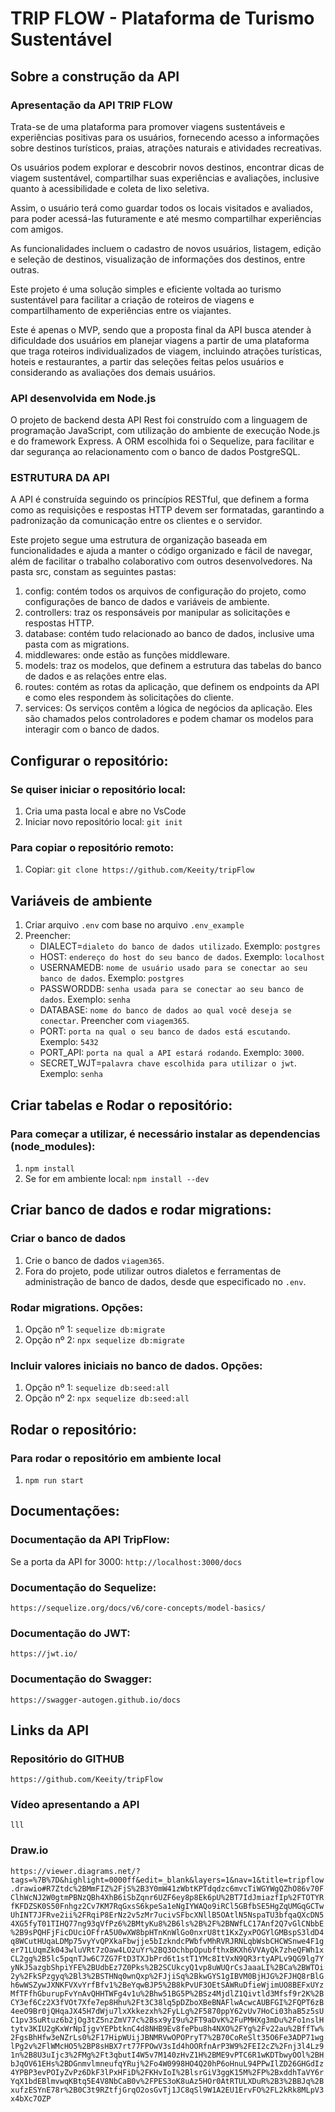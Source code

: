 # TRIP FLOW - Plataforma de Turismo Sustentável

## Sobre a construção da API

   ### Apresentação da API TRIP FLOW 
   Trata-se de uma plataforma para promover viagens sustentáveis e experiências positivas para os usuários, fornecendo acesso a informações sobre destinos turísticos, praias, atrações naturais e atividades recreativas.

 Os usuários podem explorar e descobrir novos destinos, encontrar dicas de viagem sustentável, compartilhar suas experiências e avaliações, inclusive quanto à acessibilidade e coleta de lixo seletiva.
 
Assim, o usuário terá como guardar todos os locais visitados e avaliados, para poder acessá-las futuramente e até mesmo compartilhar experiências com amigos.

As funcionalidades incluem o cadastro de novos usuários, listagem, edição e seleção de destinos, visualização de informações dos destinos, entre outras.

Este projeto é uma solução simples e eficiente voltada ao turismo sustentável para facilitar a criação de roteiros de viagens e compartilhamento de experiências entre os viajantes.

Este é apenas o MVP, sendo que a proposta final da API busca atender à dificuldade dos usuários em planejar viagens a partir de uma plataforma que traga roteiros individualizados de viagem, incluindo atrações turísticas, hoteis e restaurantes, a partir das seleções feitas pelos usuários e considerando as avaliações dos demais usuários.

   ### API desenvolvida em Node.js 
   O projeto de backend desta API Rest foi construído com a linguagem de programação JavaScript, com utilização do ambiente de execução Node.js e do framework Express. A ORM escolhida foi o Sequelize, para facilitar e dar segurança ao relacionamento com o banco de dados PostgreSQL. 

   ### ESTRUTURA DA API 
   A API é construída seguindo os princípios RESTful, que definem a forma como as requisições e respostas HTTP devem ser formatadas, garantindo a padronização da comunicação entre os clientes e o servidor. 

   Este projeto segue uma estrutura de organização baseada em funcionalidades e ajuda a manter o código organizado e fácil de navegar, além de facilitar o trabalho colaborativo com outros desenvolvedores. Na pasta src, constam as seguintes pastas:
   1. config: contém todos os arquivos de configuração do projeto, como configurações de banco de dados e variáveis de ambiente.
   2. controllers: traz os responsáveis por manipular as solicitações e respostas HTTP.
   3. database: contém tudo relacionado ao banco de dados, inclusive uma pasta com as migrations.
   4. middlewares: onde estão as funções middleware.
   5. models: traz os modelos, que definem a estrutura das tabelas do banco de dados e as relações entre elas.
   6. routes: contém as rotas da aplicação, que definem os endpoints da API e como eles respondem às solicitações do cliente.
   7. services: Os serviços contêm a lógica de negócios da aplicação. Eles são chamados pelos controladores e podem chamar os modelos para interagir com o banco de dados.

## Configurar o repositório:

   ### Se quiser iniciar o repositório local:
   1. Cria uma pasta local e abre no VsCode
   2. Iniciar novo repositório local: `git init`

   ### Para copiar o repositório remoto:
   1. Copiar: `git clone https://github.com/Keeity/tripFlow`

## Variáveis de ambiente
   1. Criar arquivo `.env` com base no arquivo `.env_example`
   2. Preencher:
        * DIALECT=`dialeto do banco de dados utilizado`. Exemplo: `postgres`
        * HOST: `endereço do host do seu banco de dados`. Exemplo: `localhost`
        * USERNAMEDB: `nome de usuário usado para se conectar ao seu banco de dados`. Exemplo: `postgres`
        * PASSWORDDB: `senha usada para se conectar ao seu banco de dados`. Exemplo: `senha`
        * DATABASE: `nome do banco de dados ao qual você deseja se conectar`. Preencher com `viagem365`.
        * PORT: `porta na qual o seu banco de dados está escutando`. Exemplo: `5432`
        * PORT_API: `porta na qual a API estará rodando`. Exemplo: `3000`.
        * SECRET_WJT=`palavra chave escolhida para utilizar o jwt`. Exemplo: `senha`

## Criar tabelas e Rodar o repositório:

   ### Para começar a utilizar, é necessário instalar as dependencias (node_modules):
   1. `npm install`
   2. Se for em ambiente local: `npm install --dev`

## Criar banco de dados e rodar migrations:

   ### Criar o banco de dados 
   1. Crie o banco de dados `viagem365`. 
   2. Fora do projeto, pode utilizar outros dialetos e ferramentas de administração de banco de dados, desde que especificado no `.env`.
  
   ### Rodar migrations. Opções:
   1. Opção nº 1: `sequelize db:migrate`
   2. Opção nº 2: `npx sequelize db:migrate`

   ### Incluir valores iniciais no banco de dados. Opções:
   1. Opção nº 1: `sequelize db:seed:all`
   2. Opção nº 2: `npx sequelize db:seed:all`
   
## Rodar o repositório:

   ### Para rodar o repositório em ambiente local
   1. `npm run start`


## Documentações:

   ### Documentação da API TripFlow:
   Se a porta da API for 3000: `http://localhost:3000/docs`

   ### Documentação do Sequelize: 
   `https://sequelize.org/docs/v6/core-concepts/model-basics/`

   ### Documentação do JWT: 
   `https://jwt.io/`

   ### Documentação do Swagger: 
   `https://swagger-autogen.github.io/docs`

## Links da API

   ### Repositório do GITHUB
   `https://github.com/Keeity/tripFlow`

   ### Vídeo apresentando a API
   `lll`

 ### Draw.io
 `https://viewer.diagrams.net/?tags=%7B%7D&highlight=0000ff&edit=_blank&layers=1&nav=1&title=tripflow.drawio#R7Ztdc%2BMmFIZ%2FjS%2B3Y0mW41zWbtKPTdqdzc6mvcTiWGYWgQZhO86v70FClhWcNJ2W0gtmPBNzQBh4XhB6iSbZqnr6UZF6ey8p8Ek6pU%2BT7IdJmiazfIp%2FTOTYRfKFDZSK0S50Fnhgz2Cv7KM7RqGxsS6kpeSa1eNgIYWAQo9iRCl5GBfbSE5HgZqUMGqGCTwUhINT7JFRve2ii%2FRqiP8ErNz2v5zMr7ucivSFbcXNllB5OAtlN5NspaTU3bfqaQXcDN54XG5fyT01TIHQ77ng93qVfPz6%2BMtyKu8%2B6ls%2B%2F%2BNWfLC17Anf2Q7vGlCNbbE%2B9sPQHFjFicDUciOFfrA5U0wXW8bpHTnKnWlGo0nxrU8tt1KxZyxPOGYlGMBspS3ldD4q8WCutHUqaLDMp75vyYvQPXkaFbwjje5bIzkndcPWbfvMhRVRJRNLqbWsbCHCWSnwe4F1ger71LUqmZk043wluVRt7zOaw4LO2uYr%2BQ3OchbpOpubfthxBKXh6VVAyQk7zheQFWh1xCL2gg%2B5lc5pqnTJw6C7ZG7FtD3TXJbPrd6t1stT1YMc8ItVxN9QR3rtyAPLv9QG9lg7YyNkJ5azgbShpiYFE%2BUdbEz7Z0Pks%2B2SCUkcyQ1vp8uWUQrCsJaaaLI%2BCa%2BWTOi2y%2FkSPzgyq%2Bl3%2BSTHNq0wnQxp%2FJjiSq%2BkwGYS1gIBVM0BjHJG%2FJHQ8rBlGh6wWSZywJXNKFVXvYrfBfv1%2BeYqwBJP5%2B8kPvUF3OEtSAWRuDfieWjimUO8BEFxUYzMfTFfhGburupFvYnAvQHHTWFg4v1u%2Bhw51BG5P%2BSz4MjdlZ1Qivtld3Mfsf9r2K%2BCY3ef6Cz2X3fVOt7Xfe7ep8Hhu%2Ft3C38lq5pDZboXBeBNAFlwAcwcAUBFGI%2FQPT6zB4eeO9Br0jQHqaJX45H7dWju7lxXkkezxh%2FyLLg%2F5870ppY62vUv7HoCi03haB5z5sUC1pv3SuRtuz6b2jOg3tZ5nzZmV77c%2Bsx9yI9u%2FT9aDvK%2FuPMHXg3mDu%2Fo1nslHtytv3KIU2gKxWrNpIjgvYEPbtknC4d8NHB9Ev8fePbu8h4NXO%2FYg%2Fv22au%2BffTw%2FgsBhHfw3eNZrLs0%2F17HipWUijJBNMRVwOPOPryT7%2B70CoReSlt35O6Fe3ADP71wglPg2v%2FlWMcHO5%2BP8sHBX7rt77FPOwV3sId4hOORfnArP3W9%2FEI2cZ%2Fnj3l4Lz91n%2B8U3uIjc3%2FMg%2Ft3qbutI4W5v7M140zHvZ1H%2BME9vPTC6R1wKDTbwyOOl%2BHbJqOV61EHs%2BDGnmvlmneufqYRuj%2Fo4W0998HO4Q20hP6oHnuL94PPwIlZD26GHGdIz4YPBP3evPOIyZvPz6DkF3lPxHFiD%2FKHvIoI%2BlsrGiV3ggK15M%2FP%2BxddhTaVY6rYqX1bdEBlmvwqKBtq5E4V8NbCaB0v%2FPES3oK8uAz5HOr0AtRTULXDuR%2B3%2BBJq%2BxufzESYnE78r%2B0C3t9RZtfjGrqO2osGvTj1JC8qSl9W1A2EU1ErvFO%2FL2kRk8MLpV3x4bXc7OZP`